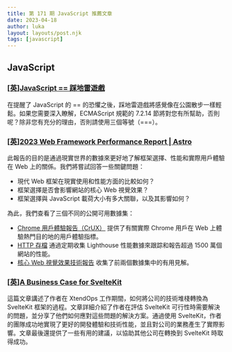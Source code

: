 ```yaml
---
title: 第 171 期 JavaScript 推薦文章
date: 2023-04-18
author: luka
layout: layouts/post.njk
tags: [javascript]
---
```

## JavaScript

### [[英]JavaScript == 踩地雷遊戲](https://eqeq.js.org/)
在提醒了 JavaScript 的 == 的恐懼之後，踩地雷遊戲將感覺像在公園散步一樣輕鬆。如果您需要深入瞭解，ECMAScript 規範的 7.2.14 節將對您有所幫助，否則呢？除非您有充分的理由，否則請使用三個等號（===）。

### [[英]2023 Web Framework Performance Report | Astro](https://astro.build/blog/2023-web-framework-performance-report/)

此報告的目的是通過現實世界的數據來更好地了解框架選擇、性能和實際用戶體驗在 Web 上的關係。我們將嘗試回答一些關鍵問題：

- 現代 Web 框架在現實使用和性能方面的比較如何？
- 框架選擇是否會影響網站的核心 Web 視覺效果？
- 框架選擇與 JavaScript 載荷大小有多大關聯，以及其影響如何？

為此，我們查看了三個不同的公開可用數據集：

- [Chrome 用戶體驗報告（CrUX）](https://developer.chrome.com/docs/crux/) 提供了有關實際 Chrome 用戶在 Web 上體驗熱門目的地的用戶體驗指標。
- [HTTP 存檔](https://httparchive.org/) 通過定期收集 Lighthouse 性能數據來跟踪和報告超過 1500 萬個網站的性能。
- [核心 Web 視覺效果技術報告](https://discuss.httparchive.org/t/new-dashboard-the-core-web-vitals-technology-report/2178) 收集了前兩個數據集中的有用見解。

### [[英]A Business Case for SvelteKit](https://elliscs.hashnode.dev/a-business-case-for-sveltekit)
這篇文章講述了作者在 XtendOps 工作期間，如何將公司的技術堆棧轉換為 SvelteKit 框架的過程。文章詳細介紹了作者在評估 SvelteKit 可行性時需要解決的問題，並分享了他們如何應對這些問題的解決方案。通過使用 SvelteKit，作者的團隊成功地實現了更好的開發體驗和技術性能，並且對公司的業務產生了實際影響。文章最後還提供了一些有用的建議，以協助其他公司在轉換到 SvelteKit 時取得成功。